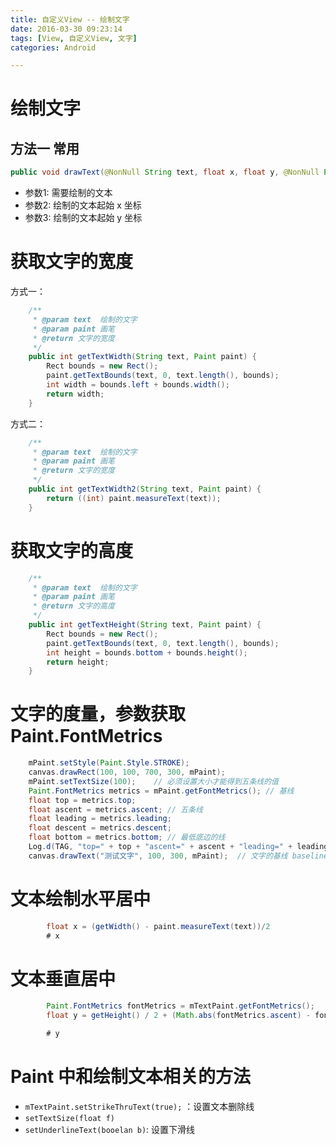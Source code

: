 ```yaml
---
title: 自定义View -- 绘制文字
date: 2016-03-30 09:23:14
tags: [View, 自定义View, 文字]
categories: Android

---
```


# 绘制文字

## 方法一 常用
```java
public void drawText(@NonNull String text, float x, float y, @NonNull Paint paint)
```

- 参数1: 需要绘制的文本
- 参数2: 绘制的文本起始 x 坐标
- 参数3: 绘制的文本起始 y 坐标


# 获取文字的宽度

方式一：

```java
    /**
     * @param text  绘制的文字
     * @param paint 画笔
     * @return 文字的宽度
     */
    public int getTextWidth(String text, Paint paint) {
        Rect bounds = new Rect();
        paint.getTextBounds(text, 0, text.length(), bounds);
        int width = bounds.left + bounds.width();
        return width;
    }
```

方式二：
```java
    /**
     * @param text  绘制的文字
     * @param paint 画笔
     * @return 文字的宽度
     */
    public int getTextWidth2(String text, Paint paint) {
        return ((int) paint.measureText(text));
    }
```

# 获取文字的高度

```java
    /**
     * @param text  绘制的文字
     * @param paint 画笔
     * @return 文字的高度
     */
    public int getTextHeight(String text, Paint paint) {
        Rect bounds = new Rect();
        paint.getTextBounds(text, 0, text.length(), bounds);
        int height = bounds.bottom + bounds.height();
        return height;
    }
```

# 文字的度量，参数获取 Paint.FontMetrics

```java
    mPaint.setStyle(Paint.Style.STROKE);
    canvas.drawRect(100, 100, 700, 300, mPaint);
    mPaint.setTextSize(100);    // 必须设置大小才能得到五条线的值
    Paint.FontMetrics metrics = mPaint.getFontMetrics(); // 基线
    float top = metrics.top;
    float ascent = metrics.ascent; // 五条线
    float leading = metrics.leading;
    float descent = metrics.descent;
    float bottom = metrics.bottom; // 最低底边的线
    Log.d(TAG, "top=" + top + "ascent=" + ascent + "leading=" + leading + "descent=" + descent + "bottom=" + bottom);
    canvas.drawText("测试文字", 100, 300, mPaint);  // 文字的基线 baseline    top,ascent,leading,descent,bottom
```

# 文本绘制水平居中

```java
        float x = (getWidth() - paint.measureText(text))/2
        # x
```

# 文本垂直居中

```java
        Paint.FontMetrics fontMetrics = mTextPaint.getFontMetrics();
        float y = getHeight() / 2 + (Math.abs(fontMetrics.ascent) - fontMetrics.descent) / 2;

        # y
```

# Paint 中和绘制文本相关的方法

- `mTextPaint.setStrikeThruText(true);` ：设置文本删除线
- `setTextSize(float f)`
- `setUnderlineText(booelan b)`: 设置下滑线


